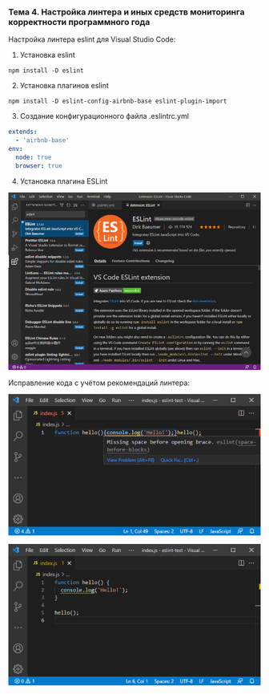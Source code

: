 ### Тема 4. Настройка линтера и иных средств мониторинга корректности программного года

Настройка линтера eslint для Visual Studio Code:

1. Установка eslint
```
npm install -D eslint
```

2. Установка плагинов eslint
```
npm install -D eslint-config-airbnb-base eslint-plugin-import
```

3. Создание конфигурационного файла .eslintrc.yml
```yaml
extends:
  - 'airbnb-base'
env:
  node: true
  browser: true
```

4. Установка плагина ESLint

![](images/task-4-1.png)


Исправление кода с учётом рекомендаций линтера:

![](images/task-4-2.png)

![](images/task-4-3.png)

